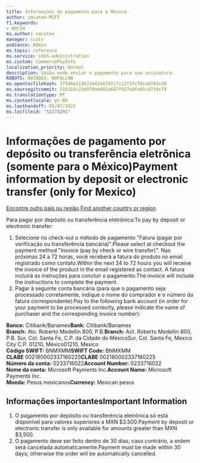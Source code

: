 ```yaml
---
title: Informações de pagamento para o México
author: cmcatee-MSFT
f1.keywords:
- NOCSH
ms.author: cmcatee
manager: scotv
audience: Admin
ms.topic: reference
ms.service: o365-administration
ms.custom: CommercePayInfo
localization_priority: Normal
description: Saiba onde enviar o pagamento para sua assinatura.
ROBOTS: NOINDEX, NOFOLLOW
ms.openlocfilehash: 37546e213631b43a6797c7c12f37cf0cad783cd9
ms.sourcegitcommit: 51b316c23e070ab402a687f927e8fa01cb719c74
ms.translationtype: MT
ms.contentlocale: pt-BR
ms.lasthandoff: 05/07/2021
ms.locfileid: "52273291"
---
```

# <a name="payment-information-by-deposit-or-electronic-transfer-only-for-mexico"></a><span data-ttu-id="d3138-103">Informações de pagamento por depósito ou transferência eletrônica (somente para o México)</span><span class="sxs-lookup"><span data-stu-id="d3138-103">Payment information by deposit or electronic transfer (only for Mexico)</span></span>

<span data-ttu-id="d3138-104">[Encontre outro país ou região](../billing-and-payments/pay-for-your-subscription.md).</span><span class="sxs-lookup"><span data-stu-id="d3138-104">[Find another country or region](../billing-and-payments/pay-for-your-subscription.md).</span></span>

<span data-ttu-id="d3138-105">Para pagar por depósito ou transferência eletrônica:</span><span class="sxs-lookup"><span data-stu-id="d3138-105">To pay by deposit or electronic transfer:</span></span>

1. <span data-ttu-id="d3138-106">Selecione no check-out o método de pagamento "Fatura (pagar por verificação ou transferência bancária)".</span><span class="sxs-lookup"><span data-stu-id="d3138-106">Please select at checkout the payment method "Invoice (pay by check or wire transfer)".</span></span> <span data-ttu-id="d3138-107">Nas próximas 24 a 72 horas, você receberá a fatura do produto no email registrado como contato.</span><span class="sxs-lookup"><span data-stu-id="d3138-107">Within the next 24 to 72 hours you will receive the invoice of the product in the email registered as contact.</span></span> <span data-ttu-id="d3138-108">A fatura incluirá as instruções para concluir o pagamento.</span><span class="sxs-lookup"><span data-stu-id="d3138-108">The invoice will include the instructions to complete the payment.</span></span>
2. <span data-ttu-id="d3138-109">Pagar à seguinte conta bancária (para que o pagamento seja processado corretamente, indique o nome do comprador e o número da fatura correspondente):</span><span class="sxs-lookup"><span data-stu-id="d3138-109">Pay to the following bank account (in order for your payment to be processed correctly, please indicate the name of purchaser and the corresponding invoice number):</span></span>  

<span data-ttu-id="d3138-110">**Banco:** Citibank/Banamex</span><span class="sxs-lookup"><span data-stu-id="d3138-110">**Bank:** Citibank/Banamex</span></span>  
<span data-ttu-id="d3138-111">**Branch:** Ato. Roberto Medellin 800, P.B.</span><span class="sxs-lookup"><span data-stu-id="d3138-111">**Branch:** Act. Roberto Medellin 800, P.B.</span></span> <span data-ttu-id="d3138-112">Sur, Col. Santa Fe, C.P. da Cidade do México</span><span class="sxs-lookup"><span data-stu-id="d3138-112">Sur, Col. Santa Fe, Mexico City C.P.</span></span> <span data-ttu-id="d3138-113">01210, México</span><span class="sxs-lookup"><span data-stu-id="d3138-113">01210, Mexico</span></span>  
<span data-ttu-id="d3138-114">**Código SWIFT:** BNMXMM</span><span class="sxs-lookup"><span data-stu-id="d3138-114">**SWIFT Code:** BNMXMM</span></span>  
<span data-ttu-id="d3138-115">**CLABE** 002180002337160225</span><span class="sxs-lookup"><span data-stu-id="d3138-115">**CLABE** 002180002337160225</span></span>  
<span data-ttu-id="d3138-116">**Número da conta:** 0233716022</span><span class="sxs-lookup"><span data-stu-id="d3138-116">**Account Number:** 0233716022</span></span>  
<span data-ttu-id="d3138-117">**Nome da conta:** Microsoft Payments Inc.</span><span class="sxs-lookup"><span data-stu-id="d3138-117">**Account Name:** Microsoft Payments Inc.</span></span>  
<span data-ttu-id="d3138-118">**Moeda:** Pesos mexicanos</span><span class="sxs-lookup"><span data-stu-id="d3138-118">**Currency:** Mexican pesos</span></span>

## <a name="important-information"></a><span data-ttu-id="d3138-119">Informações importantes</span><span class="sxs-lookup"><span data-stu-id="d3138-119">Important Information</span></span>

1. <span data-ttu-id="d3138-120">O pagamento por depósito ou transferência eletrônica só está disponível para valores superiores a MXN $3.500.</span><span class="sxs-lookup"><span data-stu-id="d3138-120">Payment by deposit or electronic transfer is only available for amounts greater than MXN $3,500.</span></span>
2. <span data-ttu-id="d3138-121">O pagamento deve ser feito dentro de 30 dias; caso contrário, a ordem será cancelada automaticamente.</span><span class="sxs-lookup"><span data-stu-id="d3138-121">Payment must be made within 30 days; otherwise the order will be automatically cancelled.</span></span>
